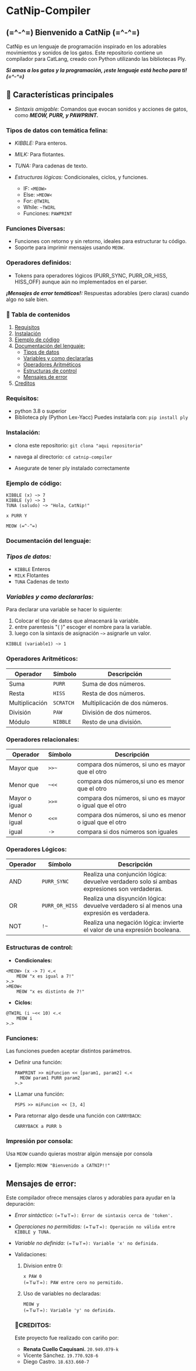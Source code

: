 # CatNip-Compiler
## **(=^-^=) Bienvenido a CatNip (=^-^=)**

CatNip es un lenguaje de programación inspirado en los adorables movimientos y sonidos de los gatos. Este repositorio contiene un compilador para CatLang, creado con Python utilizando las bibliotecas Ply.

***Si amas a los gatos y la programación, ¡este lenguaje está hecho para ti! (=^-^=)***

 ## **🐾 Características principales**

- *Sintaxis amigable:* Comandos que evocan sonidos y acciones de gatos, como ***MEOW, PURR, y PAWPRINT.***

### **Tipos de datos con temática felina:**

- *KIBBLE:* Para enteros.

- *MILK:* Para flotantes.

- *TUNA:* Para cadenas de texto.

- *Estructuras lógicas:* Condicionales, ciclos, y funciones.
  - IF: ```<MEOW>```
  - Else: ```>MEOW<```
  - For: ```@TWIRL```
  - While: ```~TWIRL```
  - Funciones: ```PAWPRINT```

### **Funciones Diversas:**
- Funciones con retorno y sin retorno, ideales para estructurar tu código.
- Soporte para imprimir mensajes usando ```MEOW.```

### **Operadores definidos:**
- Tokens para operadores lógicos (PURR_SYNC, PURR_OR_HISS, HISS_OFF) aunque aún no implementados en el parser.

***¡Mensajes de error temáticos!:*** Respuestas adorables (pero claras) cuando algo no sale bien.

### 🍣 Tabla de contenidos
1. [Requisitos](#Requisitos)
2. [Instalación](#Instalación)
3. [Ejemplo de código](#Ejemplo)
4. [Documentación del lenguaje:](#Documentación)
   - [Tipos de datos](#Tipos)
   - [Variables y como declararlas](#Variables)
   - [Operadores Aritméticos](#Operadores)
   - [Estructuras de control](#Estructuras)
   - [Mensajes de error](#Mensajes)
6. [Creditos](#Creditos)
### Requisitos:

- python 3.8 o superior
- Biblioteca ply (Python Lex-Yacc) Puedes instalarla con:
  ```pip install ply```

### Instalación:

- clona este repositorio: ```git clona "aqui repositorio"```

- navega al directorio: ```cd catnip-compiler```
- Asegurate de tener ply instalado correctamente

### Ejemplo de código:

```
KIBBLE (x) ~> 7
KIBBLE (y) ~> 3
TUNA (saludo) ~> "Hola, CatNip!"

x PURR Y

MEOW (=^-^=) 
```

### **Documentación del lenguaje:**

### *Tipos de datos:*

- `KIBBLE` Enteros
- `MILK` Flotantes
- `TUNA` Cadenas de texto

### *Variables y como declararlas:*
Para declarar una variable se hacer lo siguiente:
1. Colocar el tipo de datos que almacenará la variable.
2. entre parentesis "( )" escoger el nombre para la variable.
3. luego con la sintaxis de asignación ```~>``` asignarle un valor.
```
KIBBLE (variable1) ~> 1
```

### Operadores Aritméticos:

| Operador  | Símbolo   | Descripción               |
|-----------|-----------|---------------------------|
| Suma      | `PURR`    | Suma de dos números.      |
| Resta     | `HISS`    | Resta de dos números.     |
| Multiplicación | `SCRATCH` | Multiplicación de dos números. |
| División | `PAW` | División de dos números. |
| Módulo | `NIBBLE` | Resto de una división. |

### Operadores relacionales:

| Operador  | Símbolo   | Descripción               |
|-----------|-----------|---------------------------|
| Mayor que     | `>>~`  | compara dos números, si uno es mayor que el otro     |
| Menor que     | `~<<`  | compara dos números,si uno es menor que el otro    |
| Mayor o igual | `>>=` | compara dos números, si uno es mayor o igual que el otro |
| Menor o igual | `<<=` | compara dos números, si uno es menor o igual que el otro |
| igual  | `->` | compara si dos números son iguales|

### Operadores Lógicos:

| Operador  | Símbolo   | Descripción               |
|-----------|-----------|---------------------------|
| AND      | `PURR_SYNC`    | Realiza una conjunción lógica: devuelve verdadero solo si ambas expresiones son verdaderas. |
| OR     | `PURR_OR_HISS`   | Realiza una disyunción lógica: devuelve verdadero si al menos una expresión es verdadera.   |
| NOT | `!~` | Realiza una negación lógica: invierte el valor de una expresión booleana. |

### Estructuras de control:

- **Condicionales:**
```
<MEOW> (x -> 7) <.<
    MEOW "x es igual a 7!"
>.>
>MEOW<
    MEOW "x es distinto de 7!"
```
- **Ciclos:**
```
@TWIRL (i ~<< 10) <.<
    MEOW i
>.>
```
### **Funciones:**
Las funciones pueden aceptar distintos parámetros.

- Definir una función:
  ```
  PAWPRINT >> miFuncion << [param1, param2] <.<
    MEOW param1 PURR param2
  >.>
  ```
- LLamar una función:
  ```
  PSPS >> miFuncion << [3, 4]
  ```
- Para retornar algo desde una función con ```CARRYBACK```:
  ```
  CARRYBACK a PURR b
  ```
### **Impresión por consola:**

Usa ```MEOW``` cuando quieras mostrar algún mensaje por consola

- Ejemplo:
  ```MEOW "Bienvenido a CATNIP!!"```

## **Mensajes de error:**

Este compilador ofrece mensajes claros y adorables para ayudar en la depuración:

- *Error sintáctico:* ```(=ＴωＴ=): Error de sintaxis cerca de 'token'.```

- *Operaciones no permitidas:* ```(=ＴωＴ=): Operación no válida entre KIBBLE y TUNA.```

- *Variable no definida:* ```(=ＴωＴ=): Variable 'x' no definida.```

- Validaciones:
  1. Division entre 0:
     ```
     x PAW 0
     (=ＴωＴ=): PAW entre cero no permitido.
     ```
  2. Uso de variables no declaradas:
     ```
     MEOW y
     (=ＴωＴ=): Variable 'y' no definida.

     ```

  ### 💖CREDITOS:
  Este proyecto fue realizado con cariño por:
  - **Renata Cuello Caquisani.** ```20.949.079-k```
  - Vicente Sánchez. ```19.770.928-6```
  - Diego Castro. ```18.633.660-7```

